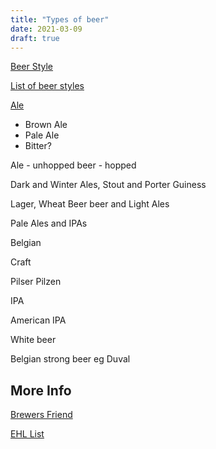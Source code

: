 ```yaml
---
title: "Types of beer"
date: 2021-03-09
draft: true
---
```


[Beer Style](https://en.wikipedia.org/wiki/Beer_style)

[List of beer styles](https://en.wikipedia.org/wiki/List_of_beer_styles)

[Ale](https://en.wikipedia.org/wiki/Ale)
 - Brown Ale
 - Pale Ale
 - Bitter?

Ale - unhopped
beer - hopped

Dark and Winter Ales, Stout and Porter
  Guiness

Lager, Wheat Beer beer and Light Ales

Pale Ales and IPAs

Belgian

Craft



Pilser 
  Pilzen

IPA

American IPA

White beer

Belgian strong beer eg Duval

## More Info

[Brewers Friend](https://www.brewersfriend.com/styles/)

[EHL List](https://hospitalityinsights.ehl.edu/beer-types)


